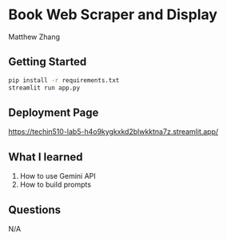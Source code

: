 # Book Web Scraper and Display

Matthew Zhang

## Getting Started

```bash
pip install -r requirements.txt
streamlit run app.py
```

## Deployment Page

https://techin510-lab5-h4o9kygkxkd2blwkktna7z.streamlit.app/

## What I learned

1. How to use Gemini API
2. How to build prompts

## Questions

N/A